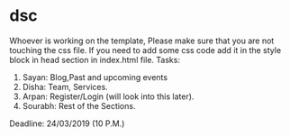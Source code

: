 # dsc
Whoever is working on the template, Please make sure that you are not touching the css file. If you need to add some css code add it in the style block in head section in index.html file.
Tasks:
1) Sayan: Blog,Past and upcoming events
2) Disha: Team, Services.
3) Arpan: Register/Login (will look into this later).
3) Sourabh: Rest of the Sections.

Deadline: 24/03/2019 (10 P.M.)
